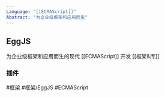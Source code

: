 ```yaml
---
Language: "[[ECMAScript]]"
Abstract: "为企业级框架和应用而生"
---
```


## EggJS
为企业级框架和应用而生的现代 [[ECMAScript]] 开发 [[框架&库]]

### 插件

#框架 #框架/EggJS #ECMAScript 